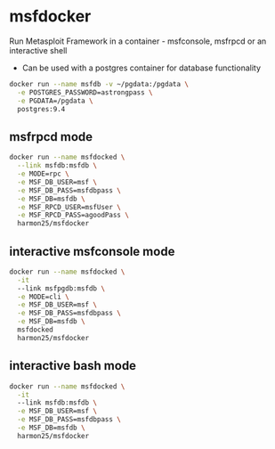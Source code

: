 # msfdocker
Run Metasploit Framework in a container - msfconsole, msfrpcd or an interactive shell

- Can be used with a postgres container for database functionality

```bash
docker run --name msfdb -v ~/pgdata:/pgdata \
  -e POSTGRES_PASSWORD=astrongpass \
  -e PGDATA=/pgdata \
  postgres:9.4
```

## msfrpcd mode
```bash
docker run --name msfdocked \
  --link msfdb:msfdb \
  -e MODE=rpc \
  -e MSF_DB_USER=msf \
  -e MSF_DB_PASS=msfdbpass \
  -e MSF_DB=msfdb \
  -e MSF_RPCD_USER=msfUser \
  -e MSF_RPCD_PASS=agoodPass \
  harmon25/msfdocker
```

## interactive msfconsole mode
```bash
docker run --name msfdocked \
  -it
  --link msfpgdb:msfdb \
  -e MODE=cli \
  -e MSF_DB_USER=msf \
  -e MSF_DB_PASS=msfdbpass \
  -e MSF_DB=msfdb \
  msfdocked
  harmon25/msfdocker
```

## interactive bash mode
```bash
docker run --name msfdocked \
  -it
  --link msfdb:msfdb \
  -e MSF_DB_USER=msf \
  -e MSF_DB_PASS=msfdbpass \
  -e MSF_DB=msfdb \
  harmon25/msfdocker
```